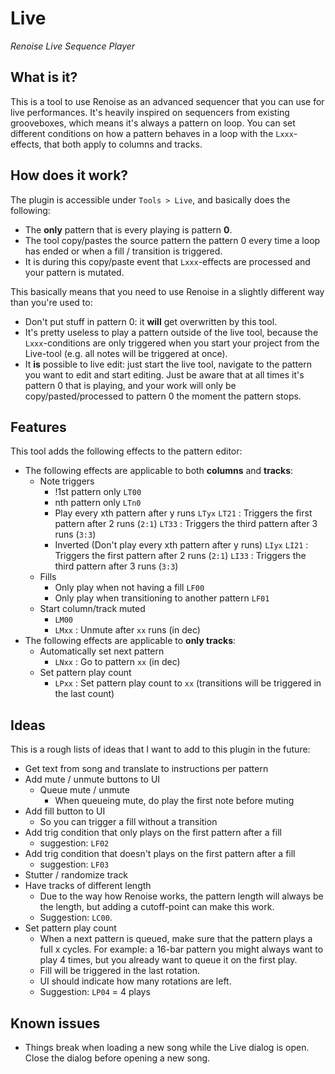 # Live

_Renoise Live Sequence Player_

## What is it?

This is a tool to use Renoise as an advanced sequencer that you can use for live performances. It's heavily inspired on
sequencers from existing grooveboxes, which means it's always a pattern on loop. You can set different conditions on 
how a pattern behaves in a loop with the `Lxxx`-effects, that both apply to columns and tracks.

## How does it work?

The plugin is accessible under `Tools > Live`, and basically does the following:

- The **only** pattern that is every playing is pattern **0**.
- The tool copy/pastes the source pattern the pattern 0 every time a loop has ended or when a fill / transition is triggered.
- It is during this copy/paste event that `Lxxx`-effects are processed and your pattern is mutated.

This basically means that you need to use Renoise in a slightly different way than you're used to:

- Don't put stuff in pattern 0: it **will** get overwritten by this tool.
- It's pretty useless to play a pattern outside of the live tool, because the `Lxxx`-conditions are only triggered when you start your project from the Live-tool (e.g. all notes will be triggered at once).
- It **is** possible to live edit: just start the live tool, navigate to the pattern you want to edit and start editing. Just be aware that at all times it's pattern 0 that is playing, and your work will only be copy/pasted/processed to pattern 0 the moment the pattern stops.

## Features

This tool adds the following effects to the pattern editor:

- The following effects are applicable to both **columns** and **tracks**:
    - Note triggers
        - !1st pattern only
            `LT00`
        - nth pattern only
            `LTn0`
        - Play every xth pattern after y runs
            `LTyx`
            `LT21`  : Triggers the first pattern after 2 runs (`2:1`)
            `LT33`  : Triggers the third pattern after 3 runs (`3:3`)
        - Inverted (Don't play every xth pattern after y runs)
            `LIyx`
            `LI21`  : Triggers the first pattern after 2 runs (`2:1`)
            `LI33`  : Triggers the third pattern after 3 runs (`3:3`)
    - Fills
        - Only play when not having a fill
            `LF00`
        - Only play when transitioning to another pattern
            `LF01`
    - Start column/track muted
        - `LM00`
        - `LMxx`    : Unmute after `xx` runs (in dec)
- The following effects are applicable to **only tracks**:
    - Automatically set next pattern
        - `LNxx`    : Go to pattern `xx` (in dec)
    - Set pattern play count
        - `LPxx`    : Set pattern play count to `xx` (transitions will be triggered in the last count)

## Ideas

This is a rough lists of ideas that I want to add to this plugin in the future:

- Get text from song and translate to instructions per pattern
- Add mute / unmute buttons to UI
    - Queue mute / unmute
        - When queueing mute, do play the first note before muting    
- Add fill button to UI
    - So you can trigger a fill without a transition
- Add trig condition that only plays on the first pattern after a fill
    - suggestion: `LF02`
- Add trig condition that doesn't plays on the first pattern after a fill
    - suggestion: `LF03`
- Stutter / randomize track
- Have tracks of different length
    - Due to the way how Renoise works, the pattern length will always be the length, but adding a cutoff-point can make this work. 
    - Suggestion: `LC00`.
- Set pattern play count
    - When a next pattern is queued, make sure that the pattern plays a full x cycles. For example: a 16-bar pattern you might always want to play 4 times, but you already want to queue it on the first play.
    - Fill will be triggered in the last rotation.
    - UI should indicate how many rotations are left.
    - Suggestion: `LP04` = 4 plays

## Known issues

- Things break when loading a new song while the Live dialog is open. Close the dialog before opening a new song.
